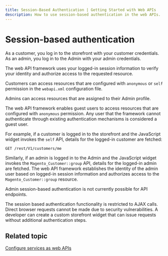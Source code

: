 ```yaml
---
title: Session-Based Authentication | Getting Started with Web APIs
description: How to use session-based authentication in the web APIs.
---
```


# Session-based authentication

As a customer, you log in to the storefront with your customer credentials. As an admin, you log in to the Admin with your admin credentials.

The web API framework uses your logged-in session information to verify your identity and authorize access to the requested resource.

Customers can access resources that are configured with `anonymous` or `self`  permission in the `webapi.xml` configuration file.

Admins can access resources that are assigned to their Admin profile.

<InlineAlert variant="info" slots="text"/>

The web API framework enables guest users to access resources that are configured with `anonymous` permission. Any user that the framework cannot authenticate through existing authentication mechanisms is considered a guest user.

For example, if a customer is logged in to the storefront and the JavaScript widget invokes the `self` API, details for the logged-in customer are fetched:

`GET /rest/V1/customers/me`

Similarly, if an admin is logged in to the Admin and the JavaScript widget invokes the `Magento_Customer::group` API, details for the logged-in admin are fetched. The web API framework establishes the identity of the admin user based on logged-in session information and authorizes access to the `Magento_Customer::group` resource.

<InlineAlert variant="warning" slots="text"/>

Admin session-based authentication is not currently possible for API endpoints.

The session based authentication functionality is restricted to AJAX calls. Direct browser requests cannot be made due to security vulnerabilities. A developer can create a custom storefront widget that can issue requests without additional authentication steps.

## Related topic

[Configure services as web APIs](https://developer.adobe.com/commerce/php/development/components/web-api/services/)
